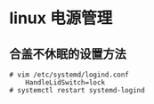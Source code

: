 # linux 电源管理

## 合盖不休眠的设置方法

```
# vim /etc/systemd/logind.conf
	HandleLidSwitch=lock
# systemctl restart systemd-logind
```

